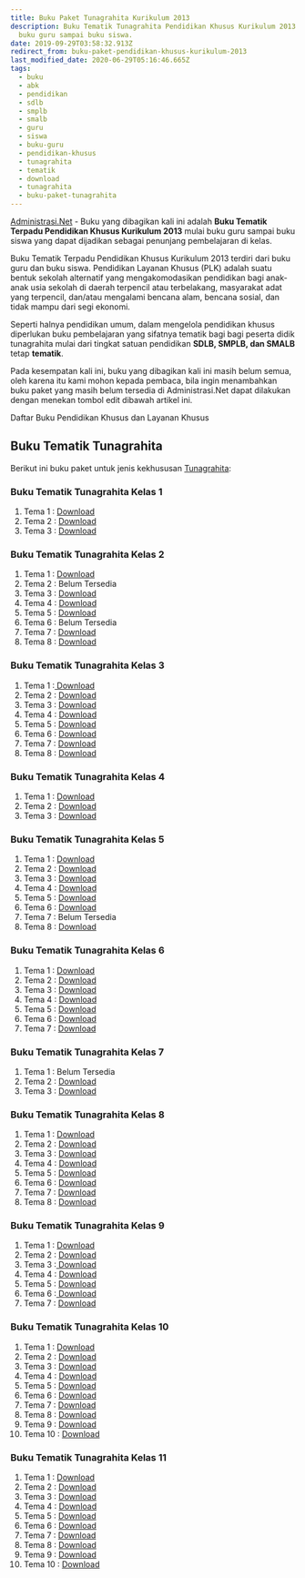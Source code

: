 ```yaml
---
title: Buku Paket Tunagrahita Kurikulum 2013
description: Buku Tematik Tunagrahita Pendidikan Khusus Kurikulum 2013 Kelas 1 s/d 12 mulai
  buku guru sampai buku siswa.
date: 2019-09-29T03:58:32.913Z
redirect_from: buku-paket-pendidikan-khusus-kurikulum-2013
last_modified_date: 2020-06-29T05:16:46.665Z
tags:
  - buku
  - abk
  - pendidikan
  - sdlb
  - smplb
  - smalb
  - guru
  - siswa
  - buku-guru
  - pendidikan-khusus
  - tunagrahita
  - tematik
  - download
  - tunagrahita
  - buku-paket-tunagrahita
---
```


[Administrasi.Net](/ "Administrasi.Net") - Buku yang dibagikan kali ini adalah **Buku Tematik Terpadu Pendidikan Khusus Kurikulum 2013** mulai buku guru sampai buku siswa yang dapat dijadikan sebagai penunjang pembelajaran di kelas.

Buku Tematik Terpadu Pendidikan Khusus Kurikulum 2013 terdiri dari buku guru dan buku siswa. Pendidikan Layanan Khusus (PLK) adalah suatu bentuk sekolah alternatif yang mengakomodasikan pendidikan bagi anak-anak usia sekolah di daerah terpencil atau terbelakang, masyarakat adat yang terpencil, dan/atau mengalami bencana alam, bencana sosial, dan tidak mampu dari segi ekonomi.

Seperti halnya pendidikan umum, dalam mengelola pendidikan khusus diperlukan buku pembelajaran yang sifatnya tematik bagi bagi peserta didik tunagrahita mulai dari tingkat satuan pendidikan **SDLB, SMPLB, dan SMALB** tetap **tematik**.

Pada kesempatan kali ini, buku yang dibagikan kali ini masih belum semua, oleh karena itu kami mohon kepada pembaca, bila ingin menambahkan buku paket yang masih belum tersedia di Administrasi.Net dapat dilakukan dengan menekan tombol edit dibawah artikel ini.

Daftar Buku Pendidikan Khusus dan Layanan Khusus
## Buku Tematik Tunagrahita
Berikut ini buku paket untuk jenis kekhususan [Tunagrahita](/teori/tunagrahita "Apa itu Tunagrahita"):

### Buku Tematik Tunagrahita Kelas 1
1. Tema 1 : [Download](https://docs.google.com/uc?export=download&id=1zz3AACehdmKz6grfRs-P3U0-imWGV0B3)
2. Tema 2 : [Download](https://docs.google.com/uc?export=download&id=1HCvsWvFk-753H757GyZjlMQNckA7_y7s)
3. Tema 3 : [Download](https://docs.google.com/uc?export=download&id=1nJlid7iofP3XhpSPN23g3uoBxhEipHdo)

### Buku Tematik Tunagrahita Kelas 2
1. Tema 1 : [Download](https://docs.google.com/uc?export=download&id=1j-YF2Cppy_hMdEnZbvEE3BL3Oti0Stz7)
2. Tema 2 : Belum Tersedia
3. Tema 3 : [Download](https://docs.google.com/uc?export=download&id=17SxVJmjSSLVxr0M14H2-uD0osVdAVuB7)
4. Tema 4 : [Download](https://docs.google.com/uc?export=download&id=1BE2X5F79t-FlIn6qQDY7S3YyyjuXQD06)
5. Tema 5 : [Download](https://docs.google.com/uc?export=download&id=1gYQ-cuSdJS1nu2fJUZMuwj9z_xN2EUfg)
6. Tema 6 : Belum Tersedia
7. Tema 7 : [Download](https://docs.google.com/uc?export=download&id=1-D64Mvei8WSrz1TSmxLhMa_D30qx_qiw)
8. Tema 8 : [Download](https://docs.google.com/uc?export=download&id=1mQKePP1zPsgR46QLejHFUZaHmngGTq16)

### Buku Tematik Tunagrahita Kelas 3
1. Tema 1 :<a class="XqQF9c" href="https://drive.google.com/file/d/1C-XqME0xpklYfN7_YkzTKkTbYurgJjiC/view?usp=sharing" target="_blank"> Download</a>
2. Tema 2 : <a class="XqQF9c" href="https://drive.google.com/file/d/173E204wOAEExLq2861XqYsDSDRgmEGhY/view?usp=sharing" target="_blank">Download</a>
3. Tema 3 : <a class="XqQF9c" href="https://drive.google.com/file/d/19fMb7lwoSQGe8akf7r1MTrigOxqPMcl_/view?usp=sharing" target="_blank">Download</a>
4. Tema 4 : <a class="XqQF9c" href="https://drive.google.com/file/d/1IzCgXf_5dHbPRruf3shq3-P_QHEqAYCp/view?usp=sharing" target="_blank">Download</a>
5. Tema 5 : <a class="XqQF9c" href="https://drive.google.com/file/d/1b1WMeV2JUyPZZS4D1WRIy_HOQY0mYQpH/view?usp=sharing" target="_blank">Download</a>
6. Tema 6 : <a class="XqQF9c" href="https://drive.google.com/file/d/1JtkZeI-6ktq4nE4f020ID-NVPJjyjveF/view?usp=sharing" target="_blank">Download</a>
7. Tema 7 : <a class="XqQF9c" href="https://drive.google.com/file/d/1VMImpGgsPuoua8i4hHah8wEb_E3chM0J/view?usp=sharing" target="_blank">Download</a>
8. Tema 8 : <a class="XqQF9c" href="https://drive.google.com/file/d/1FUVLw6QJirJHlXKjZ07nNfmLHgiB2YIw/view?usp=sharing" target="_blank">Download</a>

### Buku Tematik Tunagrahita Kelas 4
1. Tema 1 : [Download](https://drive.google.com/file/d/1NH5e2vegfXzy4EBgOaWSULBgHj3BFqTa/view?usp=sharing)
2. Tema 2 : [Download](https://drive.google.com/file/d/1SSH-Q5OjnfLCZcFBwf_UDldq8pOqi6tU/view?usp=sharing)
3. Tema 3 : [Download](https://drive.google.com/file/d/1uBM7nrXi3M9HOdIyLbhSC4IjG1Wyvh34/view?usp=sharing)

### Buku Tematik Tunagrahita Kelas 5
1. Tema 1 : [Download](https://drive.google.com/file/d/171nlo5sPHEg2kN0YIMkFbkwa1xXbFIA_/view?usp=sharing)
2. Tema 2 : [Download](https://drive.google.com/file/d/1KwCKKbawK8LPNJyzEOBmLKDGSofTynbO/view?usp=sharing)
3. Tema 3 : [Download](https://drive.google.com/file/d/1A2C37XaZNWZZNCF_QRogAsgn0o81jZlG/view?usp=sharing)
4. Tema 4 : [Download](https://drive.google.com/file/d/1kPPWWtDuayEBh0YI4sukgOkviNwjwrmC/view?usp=sharing)
5. Tema 5 : [Download](https://drive.google.com/file/d/1ajeXwNCYt-1WMZahgaiTO8pKAt_VoK5r/view?usp=sharing)
6. Tema 6 : [Download](https://drive.google.com/file/d/1Mtv9HMmxMbOh1XBf8dWj5qiZaE0NMJv7/view?usp=sharing)
7. Tema 7 : Belum Tersedia
8. Tema 8 : [Download](https://drive.google.com/file/d/1X649l3CbtrDaRQ7ojmpJNCVPCw38tkcX/view?usp=sharing)

### Buku Tematik Tunagrahita Kelas 6
1. Tema 1 : [Download](https://drive.google.com/file/d/19RvRK45Rt6oRBNUAXbdXvhy3Hb_758Nv/view?usp=sharing)
2. Tema 2 : [Download](https://drive.google.com/file/d/1S7x_Ps7aUT64X91qGqrZLRjWTZWB8u3H/view?usp=sharing)
3. Tema 3 : [Download](https://drive.google.com/file/d/1PSq-hvZYgwG4dujTax1dfzqC0B3Hd6ZG/view?usp=sharing)
4. Tema 4 : [Download](https://drive.google.com/file/d/1jqzOhxUyTNqWFRGkh4QIpxR1OOaRl3Mt/view?usp=sharing)
5. Tema 5 : [Download](https://drive.google.com/file/d/1XUfjlnc_iGggP3HYiaI5yBWfViuEZSFV/view?usp=sharing)
6. Tema 6 : [Download](https://drive.google.com/file/d/11mspakjjwoyibBlXxh9B9HWyfGdLSWlB/view?usp=sharing)
7. Tema 7 : [Download](https://drive.google.com/file/d/1CwCqZcBfVNog-Huu8O5LAVndTDpsv0Xp/view?usp=sharing)

### Buku Tematik Tunagrahita Kelas 7
1. Tema 1 : Belum Tersedia
2. Tema 2 : [Download](https://drive.google.com/file/d/11PprSLlaKynTFLKsn12T8KBgCrvvKTVM/view?usp=sharing)
3. Tema 3 : [Download](https://drive.google.com/file/d/1Ez40mYHJiYpNAZHYsufwJmQSGdJGYAxE/view?usp=sharing)

### Buku Tematik Tunagrahita Kelas 8
1. Tema 1 : [Download](https://drive.google.com/file/d/1IxcKaxazB0slFMS_QsYmH9NY5MFqG2L-/view?usp=sharing)
2. Tema 2 : [Download](https://drive.google.com/file/d/1mSiUUuF-c5LApwUtfpoFitiKtzxlj4wa/view?usp=sharing)
3. Tema 3 : [Download](https://drive.google.com/file/d/12xl2bWjPAUjZ8MBi9x5AYi-Tn2xTcsEV/view?usp=sharing)
4. Tema 4 : [Download](https://drive.google.com/file/d/1O3Q6vOIHGAXVwjzDIqN9CevNVkiOLAbg/view?usp=sharing)
5. Tema 5 : [Download](https://drive.google.com/file/d/1dCQlP_a-WVu8fsBf8_J3Cq6O17md5lnc/view?usp=sharing)
6. Tema 6 : [Download](https://drive.google.com/file/d/1-tyd3UnvkcXLVyoeIWXziin94QLPwBqF/view?usp=sharing)
7. Tema 7 : [Download](https://drive.google.com/file/d/13s0o4KBkI2VnmzLVdjvjvU3skFGmtkZT/view?usp=sharing)
8. Tema 8 : [Download](https://drive.google.com/file/d/1JEFWfW2BIzH5QKb5BAFQ0TxvHI58K7gI/view?usp=sharing)

### Buku Tematik Tunagrahita Kelas 9 
1. Tema 1 : <a  href="https://drive.google.com/file/d/1MSdkmtIphKPnXDfWK_XyMdSSm3PkLWm4/view?usp=sharing" title="Download Buku Paket untuk Tunagrahita">Download</a>
2. Tema 2 : <a  href="https://drive.google.com/file/d/1ST7eD1VsrOHMkfl8v8EsddJdD1BZXsm_/view?usp=sharing" title="Download Buku Paket untuk Tunagrahita">Download</a>
3. Tema 3 :<a  href="https://drive.google.com/file/d/1TQYCD2GvAnzTXE95S-8fDSKimIN3SK1V/view?usp=sharing" title="Download Buku Paket untuk Tunagrahita"> Download</a>
4. Tema 4 : <a  href="https://drive.google.com/file/d/16pG0VQcr4ft5q4MdJtyfo1du1Go6eZl2/view?usp=sharing" title="Download Buku Paket untuk Tunagrahita">Download</a>
5. Tema 5 : <a  href="https://drive.google.com/file/d/1dnKd7qp-BIQDVpxn6V0bssyHxM3w4Ykt/view?usp=sharing" title="Download Buku Paket untuk Tunagrahita">Download</a>
6. Tema 6 :<a  href="https://drive.google.com/file/d/18eKjPguK_gpsRdAA3YQOS6wABIvVeeoD/view?usp=sharing" title="Download Buku Paket untuk Tunagrahita"> Download</a>
7. Tema 7 : <a  href="https://drive.google.com/file/d/1bfpWXWdoFP-wl0Ia7rPuLUw_PV653FFw/view?usp=sharing" title="Download Buku Paket untuk Tunagrahita">Download</a>

### Buku Tematik Tunagrahita Kelas 10
1. Tema 1 : <a  href="https://drive.google.com/file/d/1dtOD16zkQV7cNob9mtsCvUH9bPqDyR7Y/view?usp=sharing" title="Download Buku Paket untuk Tunagrahita">Download</a>
2. Tema 2 : <a  href="https://drive.google.com/file/d/19Vp6araAqeRuQXucH8MrxcP7fxt8_usP/view?usp=sharing" title="Download Buku Paket untuk Tunagrahita">Download</a>
3. Tema 3 : <a  href="https://drive.google.com/file/d/100jo2wOsgASc6Jj4iAesyt9QqU5anQNp/view?usp=sharing" title="Download Buku Paket untuk Tunagrahita">Download</a>
4. Tema 4 : <a  href="https://drive.google.com/file/d/1me0Ys7k4H8eGv4s02NIU5wjIqg4yNnL0/view?usp=sharing" title="Download Buku Paket untuk Tunagrahita">Download</a>
5. Tema 5 : <a  href="https://drive.google.com/file/d/16PzKMoQt0RfVjv50f9VXNZPDWRATLxpw/view?usp=sharing" title="Download Buku Paket untuk Tunagrahita">Download</a>
6. Tema 6 : <a  href="https://drive.google.com/file/d/1oM_tc8QZPZt54iw4ad3ucGn7FvThHg14/view?usp=sharing" title="Download Buku Paket untuk Tunagrahita">Download</a>
7. Tema 7 : <a  href="https://drive.google.com/file/d/1uGH-bbwjiI2XuCxLrj5jwg9agVwqEzvT/view?usp=sharing" title="Download Buku Paket untuk Tunagrahita">Download</a>
8. Tema 8 : <a  href="https://drive.google.com/file/d/1D0Yx0wfQ_Kw-1-sWyDZY9oYp3mFsiVoQ/view?usp=sharing" title="Download Buku Paket untuk Tunagrahita">Download</a>
9. Tema 9 : <a  href="https://drive.google.com/file/d/1dNrBM8pfJfM7nXPoeiFkC_0pECNKe-Fs/view?usp=sharing" title="Download Buku Paket untuk Tunagrahita">Download</a>
10. Tema 10 : <a  href="https://drive.google.com/file/d/1kpemaJIuwkHRiySbOi4AUTg2qV3zPaH-/view?usp=sharing" title="Download Buku Paket untuk Tunagrahita">Download</a>


### Buku Tematik Tunagrahita Kelas 11
1. Tema 1 : <a  href="https://drive.google.com/file/d/1L036puwWemahl9XlpsRU8fByPoy_mGGz/view?usp=sharing" title="Download Buku Paket untuk Tunagrahita">Download</a>
2. Tema 2 : <a  href="https://drive.google.com/file/d/1zOKq09MkEJJNGO_N5GszicVO3bRDcvJe/view?usp=sharing" title="Download Buku Paket untuk Tunagrahita">Download</a>
3. Tema 3 : <a  href="https://drive.google.com/file/d/1R1i5_5I-vcay01iB7zhd-Cd7NaKm3eR3/view?usp=sharing" title="Download Buku Paket untuk Tunagrahita">Download</a>
4. Tema 4 : <a  href="https://drive.google.com/file/d/1jDK6HKS9zRXzGYTlfMMNA14W7uGNhe5e/view?usp=sharing" title="Download Buku Paket untuk Tunagrahita">Download</a>
5. Tema 5 : <a  href="https://drive.google.com/file/d/1w1r5uz7HnaFABNDkvPyac4qy_dz2Rk1m/view?usp=sharing" title="Download Buku Paket untuk Tunagrahita">Download</a>
6. Tema 6 : <a  href="https://drive.google.com/file/d/1X2auD33wOx4HT1Ssc0JnenzWf2hvTnh8/view?usp=sharing" title="Download Buku Paket untuk Tunagrahita">Download</a>
7. Tema 7 : <a  href="https://drive.google.com/file/d/1EJrYNLWBUehlSTOvA0yCRuBVAZR0oMmz/view?usp=sharing" title="Download Buku Paket untuk Tunagrahita">Download</a>
8. Tema 8 : <a  href="https://drive.google.com/file/d/1b2Kh6cRLD0gMT6ctmVlmByjVae9JHknw/view?usp=sharing" title="Download Buku Paket untuk Tunagrahita">Download</a>
9. Tema 9 : <a  href="https://drive.google.com/file/d/1J5rjCozXcL7qiwkFZenAoJMS3JrNqvu1/view?usp=sharing" title="Download Buku Paket untuk Tunagrahita">Download</a>
10. Tema 10 : <a  href="https://drive.google.com/file/d/1QIUlnVKS9jHtwuO8_1Cx4dlwfijNJt30/view?usp=sharing" title="Download Buku Paket untuk Tunagrahita">Download</a>
